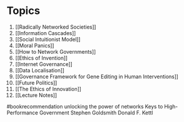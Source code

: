 # Topics

1. [[Radically Networked Societies]]
2. [[Information Cascades]]
3. [[Social Intuitionist Model]]
4. [[Moral Panics]]
5. [[How to Network Governments]]
6. [[Ethics of Invention]]
7. [[Internet Governance]]
8. [[Data Localisation]]
9. [[Governance Framework for Gene Editing in Human Interventions]]
10. [[Future Politics]]
11. [[The Ethics of Innovation]]
12. [[Lecture Notes]]


#bookrecommendation unlocking the power of networks Keys to High-Performance Government Stephen Goldsmith Donald F. Kettl
